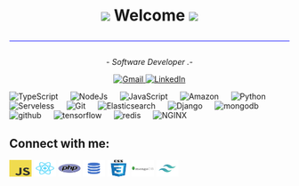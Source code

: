 <!-- Encabezado principal -->
<h1 align="center">
 <img src="https://media.giphy.com/media/iY8CRBdQXODJSCERIr/giphy.gif" width="30px"> Welcome <img src="https://media.giphy.com/media/iY8CRBdQXODJSCERIr/giphy.gif" width="30px">
<hr style="height:2px;border-width:1;border-radius: 5px;color:gray;background-color:#8080ff">
</h1>
<!-- Descripción breve -->
  <p align="center">- <i>Software Developer .-</i></p>  
</p>
<!-- Medios de Comunicación -->
<div align="center" id="badges">
 <a href="mailto:facuaguilarm@gmail.com" target="_blank">
  <img src="https://img.shields.io/badge/Gmail-D14836?style=for-the-badge&logo=gmail&logoColor=white" alt="Gmail">
</a>
<a href="https://www.linkedin.com/in/facundo-aguilar-014265261/" target="_blank">
  <img src="https://img.shields.io/badge/LinkedIn-0077B5?style=for-the-badge&logo=linkedin&logoColor=white" alt="LinkedIn">
</a>
</p>
</div>

<p align="left"> 

  <a> 
    <img alt="TypeScript" src="https://img.shields.io/badge/-TypeScript-blue?logo=Typescript&logoColor=black">
  </a> 
  &emsp;
  <a> 
    <img alt="NodeJs" src="https://img.shields.io/badge/-NodeJS-green?logo=node.js&Color=white">
  </a> 
  &emsp;
  <a> 
     <img alt="JavaScript" src="https://img.shields.io/badge/JavaScript%20-%23F7DF1E.svg?logo=javascript&logoColor=black">
   </a>
  &emsp;
  <a> 
    <img alt="Amazon" src="https://img.shields.io/badge/-Amazon-grey?logo=Amazon&logoColor=white">
  </a>
  &emsp;
   <a>
    <img alt="Python" src="https://img.shields.io/badge/Python%20-%2314354C.svg?logo=python&logoColor=white">
  </a>
  &emsp;
  <a>
    <img alt="Serveless" src="https://img.shields.io/badge/-Serverless-orange?logo=serverless&logoColor=white"/>
  </a>
  &emsp;
  <a>
    <img alt="Git" src="https://img.shields.io/badge/-git-red?logo=git&logoColor=white"/>
  </a>
  &emsp; 
  <a> 
    <img alt="Elasticsearch" src="https://img.shields.io/badge/-ElasticSearch-brightgreen?logo=elasticsearch&logoColor=white">
  </a> 
  &emsp;
  <a> 
    <img alt="Django" src="https://img.shields.io/badge/-Django-green?logo=django&Color=white">
  </a> 
  &emsp;
  <a> 
     <img alt="mongodb" src="https://img.shields.io/badge/-mongoDb-green?logo=mongodb&logoColor=white">
   </a>
  &emsp;
  <a> 
    <img alt="github" src="https://img.shields.io/badge/-GitHub-black?logo=github&logoColor=white">
  </a>
  &emsp;
   <a>
    <img alt="tensorflow" src="https://img.shields.io/badge/-tensorflow-orange?logo=tensorflow&logoColor=white">
  </a>
  &emsp;
  <a>
    <img alt="redis" src="https://img.shields.io/badge/-redis-red?logo=redis&logoColor=white"/>
  </a>
  &emsp;
  <a>
    <img alt="NGINX" src="https://img.shields.io/badge/-NGINX-yellow?logo=nginx&logoColor=white"/>
  </a>
</p>


## Connect with me:
<p align="left">
  <a href="https://www.javascript.com/" target="blank"><img align="center"
      src="https://raw.githubusercontent.com/github/explore/master/topics/javascript/javascript.png"
      alt="JavaScript" height="30" width="40" /></a>
  <a href="https://reactjs.org/" target="blank"><img align="center"
      src="https://raw.githubusercontent.com/github/explore/master/topics/react/react.png"
      alt="React" height="30" width="40" /></a>
  <a href="https://www.php.net/" target="blank"><img align="center"
      src="https://raw.githubusercontent.com/github/explore/master/topics/php/php.png"
      alt="PHP" height="30" width="40" /></a>
  <a href="https://www.mysql.com/" target="blank"><img align="center"
      src="https://raw.githubusercontent.com/github/explore/master/topics/sql/sql.png"
      alt="SQL" height="30" width="40" /></a>
  <a href="https://developer.mozilla.org/en-US/docs/Web/CSS" target="blank"><img align="center"
      src="https://raw.githubusercontent.com/github/explore/master/topics/css/css.png"
      alt="CSS" height="30" width="40" /></a>
  <a href="https://www.mongodb.com/" target="blank"><img align="center"
      src="https://raw.githubusercontent.com/github/explore/master/topics/mongodb/mongodb.png"
      alt="MongoDB" height="30" width="40" /></a>
  <a href="https://tailwindcss.com/" target="blank"><img align="center"
      src="https://raw.githubusercontent.com/github/explore/master/topics/tailwind/tailwind.png"
      alt="TailwindCSS" height="30" width="40" /></a>
</p>




